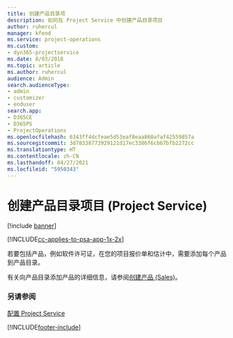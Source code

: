 ```yaml
---
title: 创建产品目录项
description: 如何在 Project Service 中创建产品目录项目
author: ruhercul
manager: kfend
ms.service: project-operations
ms.custom:
- dyn365-projectservice
ms.date: 8/03/2018
ms.topic: article
ms.author: ruhercul
audience: Admin
search.audienceType:
- admin
- customizer
- enduser
search.app:
- D365CE
- D365PS
- ProjectOperations
ms.openlocfilehash: 6343ff4dcfeae5d53eaf8eaa860afaf42559857a
ms.sourcegitcommit: 3d78338773929121d17ec3386f6cb67bfb2272cc
ms.translationtype: HT
ms.contentlocale: zh-CN
ms.lasthandoff: 04/27/2021
ms.locfileid: "5950343"
---
```

# <a name="create-product-catalog-items-project-service"></a>创建产品目录项目 (Project Service)

[!include [banner](../includes/psa-now-project-operations.md)]

[!INCLUDE[cc-applies-to-psa-app-1x-2x](../includes/cc-applies-to-psa-app-1x-2x.md)]

若要包括产品，例如软件许可证，在您的项目报价单和估计中，需要添加每个产品到产品目录。  
  
 有关向产品目录添加产品的详细信息，请参阅[创建产品 (Sales)](/dynamics365/sales-enterprise/create-product-sales)。  
  
### <a name="see-also"></a>另请参阅  
 [配置 Project Service](../psa/configure.md)


[!INCLUDE[footer-include](../includes/footer-banner.md)]